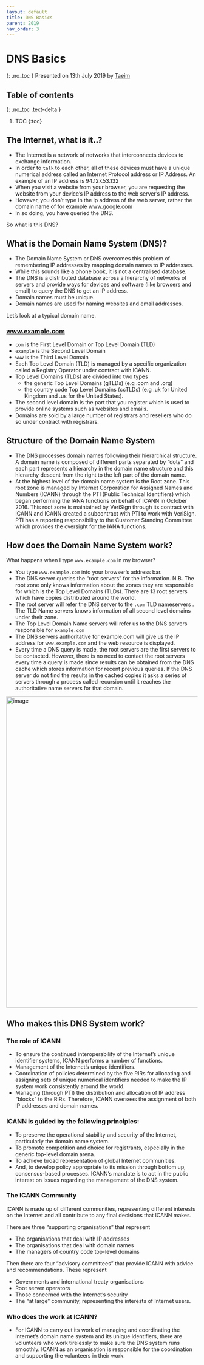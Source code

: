 ```yaml
---
layout: default
title: DNS Basics
parent: 2019
nav_order: 3
---
```


# DNS Basics
{: .no_toc }
Presented on 13th July 2019 by [Taeim](https://github.com/kwontaeim)

## Table of contents
{: .no_toc .text-delta }

1. TOC
{:toc}


##  The Internet, what is it..?

- The Internet is a network of networks that interconnects devices to exchange information.
- In order to `talk` to each other, all of these devices must have a unique numerical address called an Internet Protocol address or IP Address. An example of an IP address is 94.127.53.132
- When you visit a website from your browser, you are requesting the website from your device’s IP address to the web server’s IP address.
- However, you don’t type in the ip address of the web server, rather the domain name of for example www.google.com
- In so doing, you have queried the DNS.

So what is this DNS?

##  What is the Domain Name System (DNS)?

- The Domain Name System or DNS overcomes this problem of remembering IP addresses by mapping domain names to IP addresses.
- While this sounds like a phone book, it is not a centralised database.
- The DNS is a distributed database across a hierarchy of networks of servers and provide ways for devices and software (like browsers and email) to query the DNS to get an IP address.
- Domain names must be unique.
- Domain names are used for naming websites and email addresses.

Let’s look at a typical domain name.
### www.example.com
- `com` is the First Level Domain or Top Level Domain (TLD)
- `example` is the Second Level Domain
- `www` is the Third Level Domain
- Each Top Level Domain (TLD) is managed by a specific organization called a Registry Operator under contract with ICANN.
- Top Level Domains (TLDs) are divided into two types
    - the generic Top Level Domains (gTLDs) (e.g .com and .org)
    - the country code Top Level Domains (ccTLDs) (e.g .uk for United Kingdom and .us for the United States).
- The second level domain is the part that you register which is used to provide online systems such as websites and emails.
- Domains are sold by a large number of registrars and resellers who do so under contract with registrars.

##  Structure of the Domain Name System

-  The DNS processes domain names following their hierarchical structure. A domain name is composed of different parts separated by “dots” and each part represents a hierarchy in the domain name structure and this hierarchy descent from the right to the left part of the domain name.
-  At the highest level of the domain name system is the Root zone. This root zone is managed by Internet Corporation for Assigned Names and Numbers (ICANN) through the PTI (Public Technical Identifiers) which began performing the IANA functions on behalf of ICANN in October 2016. This root zone is maintained by VeriSign through its contract with ICANN and ICANN created a subcontract with PTI to work with VeriSign. PTI has a reporting responsibility to the Customer Standing Committee which provides the oversight for the IANA functions.

##  How does the Domain Name System work?

What happens when I type `www.example.com` in my browser?
-  You type `www.example.com` into your browser’s address bar.
-  The DNS server queries the “root servers” for the information. N.B. The root zone only knows information about the zones they are responsible for which is the Top Level Domains (TLDs). There are 13 root servers which have copies distributed around the world.
-  The root server will refer the DNS server to the `.com` TLD nameservers . The TLD Name servers knows information of all second level domains under their zone.
-  The Top Level Domain Name servers will refer us to the DNS servers responsible for `example.com`
-  The DNS servers authoritative for example.com will give us the IP address for `www.example.com` and the web resource is displayed.
-  Every time a DNS query is made, the root servers are the first servers to be contacted. However, there is no need to contact the root servers every time a query is made since results can be obtained from the DNS cache which stores information for recent previous queries. If the DNS server do not find the results in the cached copies it asks a series of servers through a process called recursion until it reaches the authoritative name servers for that domain.

<img width="820" alt="image" src="https://user-images.githubusercontent.com/21251967/165160864-9fc832af-b501-44e6-95d1-0359209075a1.png">

##  Who makes this DNS System work?

### The role of ICANN
- To ensure the continued interoperability of the Internet’s unique identifier systems, ICANN performs a number of functions.
- Management of the Internet’s unique identifiers.
- Coordination of policies determined by the five RIRs for allocating and assigning sets of unique numerical identifiers needed to make the IP system work consistently around the world.
- Managing (through PTI) the distribution and allocation of IP address “blocks” to the RIRs.
 Therefore, ICANN oversees the assignment of both IP addresses and domain names.

### ICANN is guided by the following principles:
- To preserve the operational stability and security of the Internet, particularly the domain name system.
- To promote competition and choice for registrants, especially in the generic top-level domain arena.
- To achieve broad representation of global Internet communities.
- And, to develop policy appropriate to its mission through bottom up, consensus-based processes.
ICANN’s mandate is to act in the public interest on issues regarding the management of the DNS system.

### The ICANN Community
ICANN is made up of different communities, representing different interests on the Internet and all contribute to any final decisions that ICANN makes.

There are three “supporting organisations” that represent
- The organisations that deal with IP addresses
- The organisations that deal with domain names
- The managers of country code top-level domains

Then there are four “advisory committees” that provide ICANN with advice and recommendations. These represent
- Governments and international treaty organisations
- Root server operators
- Those concerned with the Internet’s security
- The “at large” community, representing the interests of Internet users.

### Who does the work at ICANN?
- For ICANN to carry out its work of managing and coordinating the Internet’s domain name system and its unique identifiers, there are volunteers who work tirelessly to make sure the DNS system runs smoothly. ICANN as an organisation is responsible for the coordination and supporting the volunteers in their work.
